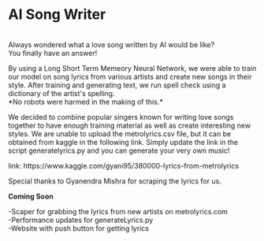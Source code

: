 # AI Song Writer
<p><br>Always wondered what a love song written by AI would be like? <br>You finally have an answer!</p>
<p>By using a Long Short Term Memeory Neural Network, we were able to train our model on song lyrics from various artists
and create new songs in their style. After training and generating text, we run spell check using a dictionary of the artist's 
spelling.<br>*No robots were harmed in the making of this.*</p>

<p>We decided to combine popular singers known for writing love songs together to have enough training material as well as 
create interesting new styles. We are unable to upload the metrolyrics.csv file, but it can be obtained from kaggle in the 
following link. Simply update the link in the script generatelyrics.py and you can generate your very own music!</p>

<p>link: https://www.kaggle.com/gyani95/380000-lyrics-from-metrolyrics</p>
<p> Special thanks to Gyanendra Mishra for scraping the lyrics for us.</p>

<strong>Coming Soon</strong>
<p>-Scaper for grabbing the lyrics from new artists on metrolyrics.com
<br>-Performance updates for generateLyrics.py
<br>-Website with push button for getting lyrics</p>
